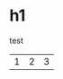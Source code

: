 
<html>
<head>

<link href="http://kevinburke.bitbucket.org/markdowncss/markdown.css" rel="stylesheet"></link>

</head>
<body>

<h1>
h1
</h1>
test
<table>
<td>
1
</td>
<td>2
<td>3
</table>

</body>
<html>